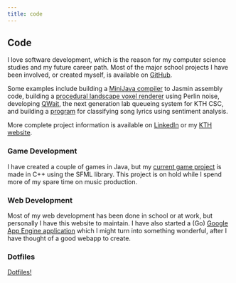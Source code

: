 ```yaml
---
title: code
---
```


## Code

I love software development, which is the reason for my computer science
studies and my future career path. Most of the major school projects I
have been involved, or created myself, is available on [GitHub](https://github.com/hlilje).

Some examples include building a [MiniJava compiler](https://github.com/hlilje/komp14-compiler)
to Jasmin assembly code, building a [procedural landscape voxel renderer](https://github.com/hlilje/dgi14-voxels)
using Perlin noise, developing [QWait](https://github.com/mvk13ogb/qwait),
the next generation lab queueing system for KTH CSC,
and building a [program](https://github.com/hlilje/songmood)
for classifying song lyrics using sentiment analysis.

More complete project information is available on [LinkedIn](https://www.linkedin.com/pub/hampus-liljekvist/46/72/902)
or my [KTH website](http://www.csc.kth.se/~hlilje/).

### Game Development

I have created a couple of games in Java, but my [current game project](https://github.com/hlilje/sfml-game)
is made in C++ using the SFML library.
This project is on hold while I spend more of my spare time on music
production.

### Web Development

Most of my web development has been done in school or at work, but
personally I have this website to maintain.  I have also started a (Go)
[Google App Engine application](http://hlilje-app.appspot.com/)
which I might turn into something wonderful, after I have thought of a
good webapp to create.

### Dotfiles

[Dotfiles!](https://github.com/hlilje/dotfiles)
